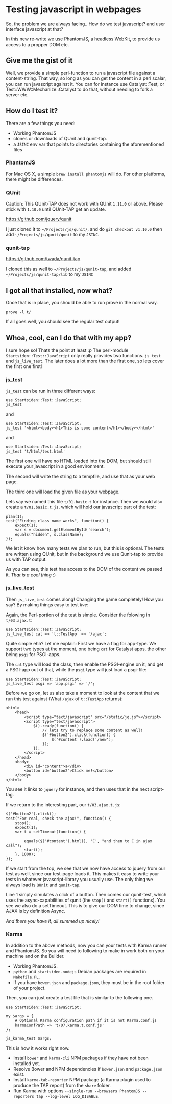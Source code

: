 # Testing javascript in webpages

So, the problem we are always facing.. How do we test javascript? and user
interface javascript at that?

In this new re-write we use PhantomJS, a headless WebKit, to provide us access
to a propper DOM etc.

## Give me the gist of it

Well, we provide a simple perl-function to run a javascript file
against a content-string. That way, so long as you can get the content in a perl
scalar, you can run javascript against it. You can for instance use
Catalyst::Test, or Test::WWW::Mechanize::Catalyst to do that, without needing to
fork a server etc.

## How do I test it?

There are a few things you need:

* Working PhantomJS
* clones or downloads of QUnit and qunit-tap.
* a `JSINC` env var that points to directories containing the aforementioned files

### PhantomJS

For Mac OS X, a simple `brew install phantomjs` will do. For other platforms,
there might be differences.

### QUnit

Caution: This QUnit-TAP does not work with QUnit `1.11.0` or above. Please stick with `1.10.0` until QUnit-TAP get an update.

https://github.com/jquery/qunit

I just cloned it to `~/Projects/js/qunit/`, and do `git checkout v1.10.0` then add `~/Projects/js/qunit/qunit` to
my `JSINC`.

### qunit-tap

https://github.com/twada/qunit-tap

I cloned this as well to `~/Projects/js/qunit-tap`, and added
`~/Projects/js/qunit-tap/lib` to my `JSINC`

## I got all that installed, now what?

Once that is in place, you should be able to run prove in the normal way.

    prove -l t/

If all goes well, you should see the regular test output!

## Whoa, cool, can I do that with my app?

I sure hope so! Thats the point at least :p The perl-module
`Startsiden::Test::JavaScript` only really provides two functions. `js_test`
and `js_live_test`. The later does a lot more than the first one, so lets cover
the first one first!

### js_test

`js_test` can be run in three different ways:

    use Startsiden::Test::JavaScript;
    js_test

and

    use Startsiden::Test::JavaScript;
    js_test '<html><body><h1>This is some content</h1></body></html>'

and

    use Startsiden::Test::JavaScript;
    js_test 't/html/test.html'

The first one will have no HTML loaded into the DOM, but should still execute
your javascript in a good environment.

The second will write the string to a tempfile, and use that as your web page.

The third one will load the given file as your webpage.

Lets say we named this file `t/01.basic.t` for instance. Then we would also
create a `t/01.basic.t.js`, which will hold our javascript part of the test:

    plan(1);
    test("Finding class name works", function() {
        expect(1);
        var s = document.getElementById('search');
        equals("hidden", s.className);
    });

We let it know how many tests we plan to run, but this is optional. The tests
are written using QUnit, but in the background we use Qunit-tap to provide us
with TAP output.

As you can see, this test has access to the DOM of the content we passed it.
*That is a cool thing* :)


### js_live_test

Then `js_live_test` comes along! Changing the game completely! How you say? By
making things easy to test _live_:

Again, the Perl-portion of the test is simple. Consider the folowing in
`t/03.ajax.t`:

    use Startsiden::Test::JavaScript;
    js_live_test cat => 't::TestApp' => '/ajax';

Quite simple ehh? Let me explain: First we have a flag for app-type. We support
two types at the moment, one being `cat` for Catalyst apps, the other being
`psgi` for PSGI-apps.

The `cat` type will load the class, then enable the PSGI-engine on it, and get
a PSGI-app out of that, while the `psgi` type will just load a psgi-file:

    use Startsiden::Test::JavaScript;
    js_live_test psgi => 'app.psgi' => '/';

Before we go on, let us also take a moment to look at the content that we run
this test against (What `/ajax` of `t::TestApp` returns):


    <html>
        <head>
            <script type="text/javascript" src="/static/jq.js"></script>
            <script type="text/javascript">
                $().ready(function() {
                    // lets try to replace some content as well!
                    $('#button2').click(function() {
                        $('#content').load('/new');
                    });
                });
            </script>
        </head>
        <body>
            <div id="content">a</div>
            <button id="button2">Click me!</button>
        </body>
    </html>

You see it links to `jquery` for instance, and then uses that in the next
script-tag.

If we return to the interesting part, our `t/03.ajax.t.js`:

    $('#button2').click();
    test("For real, check the ajax!", function() {
        stop();
        expect(1);
        var t = setTimeout(function() {

            equals($('#content').html(), 'C', "and then to C in ajax call");
            start();
        }, 1000);
    });

If we start from the top, we see that we now have access to jquery from our
test as well, since our test-page loads it. This makes it easy to write your
tests in whatever javascript-library you usually use. The only thing we always
load is `QUnit` and `qunit-tap`.

Line 1 simply simulates a click of a button. Then comes our qunit-test, which
uses the async-capabilities of qunit (the `stop()` and `start()` functions).
You see we also do a setTimeout. This is to give our DOM time to change, since
AJAX is by definition Async.

*And there you have it, all summed up nicely!*

### Karma

In addition to the above methods, now you can your tests with Karma runner and PhantomJS. So you will need to following to make in work both on your machine and on the Builder.

* Working PhantomJS.
* `python` and `startsiden-nodejs` Debian packages are required in `Makefile.PL`.
* If you have `bower.json` and `package.json`, they must be in the root folder of your project.

Then, you can just create a test file that is similar to the following one.
    
    use Startsiden::Test::JavaScript;
    
    my $args = {
        # Optional Karma configuration path if it is not Karma.conf.js
        karmaConfPath => 't/07.karma.t.conf.js'
    };

    js_karma_test $args;
    
This is how it works right now.

* Install `bower` and `karma-cli` NPM packages if they have not been installed yet.
* Resolve Bower and NPM dependencies if `bower.json` and `package.json` exist.
* Install `karma-tab-reporter` NPM package (a Karma plugin used to produce the TAP report) from the `share` folder.
* Run Karma with options `--single-run --browsers PhantomJS --reporters tap --log-level LOG_DISABLE`.